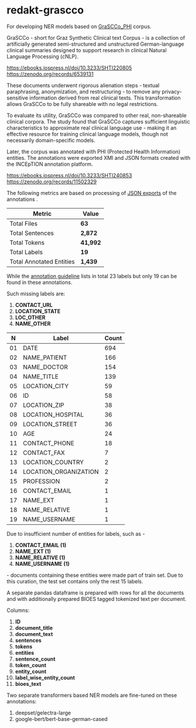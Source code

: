 # redakt-grascco

For developing NER models based on [GraSCCo_PHI](https://zenodo.org/records/11502329) corpus.

GraSCCo - short for Graz Synthetic Clinical text Corpus - is a collection of artificially generated semi-structured and unstructured German-language clinical summaries designed to support research in clinical Natural Language Processing (cNLP).

https://ebooks.iospress.nl/doi/10.3233/SHTI220805 <br>
https://zenodo.org/records/6539131

These documents underwent rigorous alienation steps - textual paraphrasing, anonymization, and restructuring - to remove any privacy-sensitive information derived from real clinical texts. This transformation allows GraSCCo to be fully shareable with no legal restrictions.

To evaluate its utility, GraSCCo was compared to other real, non-shareable clinical corpora. The study found that GraSCCo captures sufficient linguistic characteristics to approximate real clinical language use - making it an effective resource for training clinical language models, though not necessarily domain-specific models.

Later, the corpus was annotated with PHI (Protected Health Information) entities. The annotations were exported XMI and JSON formats created with the INCEpTION annotation platform.

https://ebooks.iospress.nl/doi/10.3233/SHTI240853 <br>
https://zenodo.org/records/11502329

The following metrics are based on processing of [JSON exports](data/raw/11502329/grascco_phi_annotation_json) of the annotations .


| Metric                   | Value      |
| ------------------------ | ---------- |
| Total Files              | **63**     |
| Total Sentences          | **2,872**  |
| Total Tokens             | **41,992** |
| Total Labels             | **19**     |
| Total Annotated Entities | **1,439**  |

While the [annotation guideline](data/raw/11502329/_Annoguide____GeMTeX___DeID.pdf) lists in total 23 labels but only 19 can be found in these annotations.

Such missing labels are:

1. **CONTACT_URL**
2. **LOCATION_STATE**
3. **LOC_OTHER**
4. **NAME_OTHER**

 N | Label                  | Count |
---| -----------------------| ----- |
01 | DATE                   | 694   |
02 | NAME\_PATIENT          | 166   |
03 | NAME\_DOCTOR           | 154   |
04 | NAME\_TITLE            | 139   |
05 | LOCATION\_CITY         | 59    |
06 | ID                     | 58    |
07 | LOCATION\_ZIP          | 38    |
08 | LOCATION\_HOSPITAL     | 36    |
09 | LOCATION\_STREET       | 36    |
10 | AGE                    | 24    |
11 | CONTACT\_PHONE         | 18    |
12 | CONTACT\_FAX           | 7     |
13 | LOCATION\_COUNTRY      | 2     |
14 | LOCATION\_ORGANIZATION | 2     |
15 | PROFESSION             | 2     |
16 | CONTACT\_EMAIL         | 1     |
17 | NAME\_EXT              | 1     |
18 | NAME\_RELATIVE         | 1     |
19 | NAME\_USERNAME         | 1     |


Due to insufficient number of entities for labels, such as - 

1. **CONTACT_EMAIL (1)**
2. **NAME_EXT (1)**
3. **NAME_RELATIVE (1)**
4. **NAME_USERNAME (1)**

\- documents containing these entities were made part of train set. Due to this curation, the test set contains only the rest 15 labels.

A separate pandas dataframe is prepared with rows for all the documents and with additionally prepared BIOES tagged tokenized text per document.

Columns:<br>

1. **ID**
2. **document_title**
3. **document_text**
4. **sentences**
5. **tokens**
6. **entities**
7. **sentence_count**
8. **token_count**
9. **entity_count**
10. **label_wise_entity_count**
11. **bioes_text**


Two separate transformers based NER models are fine-tuned on these annotations:

1. deepset/gelectra-large
2. google-bert/bert-base-german-cased
